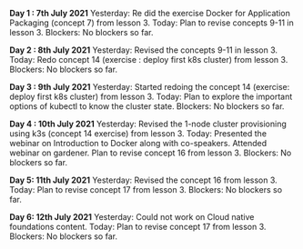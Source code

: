 **Day 1 : 7th July 2021**
Yesterday: Re did the exercise Docker for Application Packaging (concept 7) from lesson 3.
Today: Plan to revise concepts 9-11 in lesson 3.
Blockers: No blockers so far.

**Day 2 : 8th July 2021**
Yesterday: Revised the concepts 9-11 in lesson 3.
Today: Redo concept 14 (exercise : deploy first k8s cluster) from lesson 3.
Blockers: No blockers so far.


**Day 3 : 9th July 2021**
Yesterday: Started redoing the concept 14 (exercise: deploy first k8s cluster) from lesson 3.
Today: Plan to explore the important options of kubectl to know the cluster state.
Blockers: No blockers so far.

**Day 4 : 10th July 2021**
Yesterday: Revised the 1-node cluster provisioning using k3s (concept 14 exercise) from lesson 3.
Today: Presented the webinar on Introduction to Docker along with co-speakers. Attended webinar on gardener. Plan to revise concept 16 from lesson 3.
Blockers: No blockers so far.

**Day 5: 11th July 2021**
Yesterday: Revised the concept 16 from lesson 3.
Today: Plan to revise concept 17 from lesson 3.
Blockers: No blockers so far.

**Day 6: 12th July 2021**
Yesterday: Could not work on Cloud native foundations content.
Today: Plan to revise concept 17 from lesson 3.
Blockers: No blockers so far.
